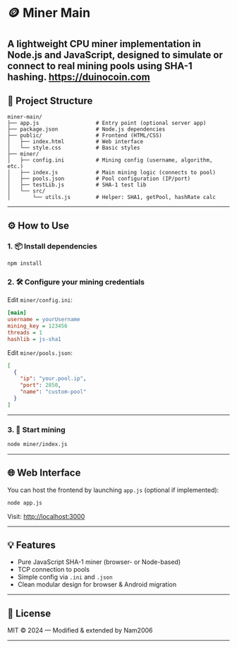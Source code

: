 # 🪙 Miner Main

A lightweight CPU miner implementation in Node.js and JavaScript, designed to simulate or connect to real mining pools using SHA-1 hashing.
https://duinocoin.com
---

## 📁 Project Structure

```
miner-main/
├── app.js                  # Entry point (optional server app)
├── package.json            # Node.js dependencies
├── public/                 # Frontend (HTML/CSS)
│   ├── index.html          # Web interface
│   └── style.css           # Basic styles
├── miner/
│   ├── config.ini          # Mining config (username, algorithm, etc.)
│   ├── index.js            # Main mining logic (connects to pool)
│   ├── pools.json          # Pool configuration (IP/port)
│   ├── testLib.js          # SHA-1 test lib
│   └── src/
│       └── utils.js        # Helper: SHA1, getPool, hashRate calc
```

---

## ⚙️ How to Use

### 1. 📦 Install dependencies

```bash
npm install
```

### 2. 🛠 Configure your mining credentials

Edit `miner/config.ini`:

```ini
[main]
username = yourUsername
mining_key = 123456
threads = 1
hashlib = js-sha1
```

Edit `miner/pools.json`:

```json
[
  {
    "ip": "your.pool.ip",
    "port": 2850,
    "name": "custom-pool"
  }
]
```

---

### 3. 🚀 Start mining

```bash
node miner/index.js
```

---

## 🌐 Web Interface

You can host the frontend by launching `app.js` (optional if implemented):

```bash
node app.js
```

Visit: [http://localhost:3000](http://localhost:3000)

---

## 💡 Features

- Pure JavaScript SHA-1 miner (browser- or Node-based)
- TCP connection to pools
- Simple config via `.ini` and `.json`
- Clean modular design for browser & Android migration

---

## 📜 License

MIT © 2024 — Modified & extended by Nam2006

---
